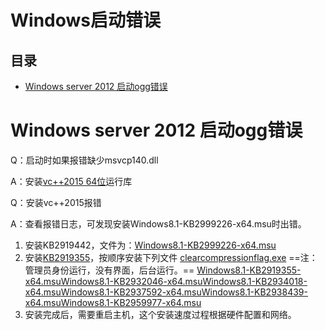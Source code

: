 # Windows启动错误

## 目录

-   [Windows server 2012 启动ogg错误](#Windows-server-2012-启动ogg错误)

# Windows server 2012 启动ogg错误

Q：启动时如果报错缺少msvcp140.dll

A：安装[vc++2015 64位](https://download.microsoft.com/download/2/E/6/2E61CFA4-993B-4DD4-91DA-3737CD5CD6E3/vcredist_x64.exe "vc++2015 64位")运行库

Q：安装vc++2015报错

A：查看报错日志，可发现安装Windows8.1-KB2999226-x64.msu时出错。

1.  安装KB2919442，文件为：[Windows8.1-KB2999226-x64.msu](https://download.microsoft.com/download/D/6/0/D60ED3E0-93A5-4505-8F6A-8D0A5DA16C8A/Windows8.1-KB2919442-x64.msu "Windows8.1-KB2999226-x64.msu")
2.  安装[KB2919355](https://www.microsoft.com/en-us/download/details.aspx?id=42334 "KB2919355")，按顺序安装下列文件
    [clearcompressionflag.exe](https://download.microsoft.com/download/2/5/6/256CCCFB-5341-4A8D-A277-8A81B21A1E35/clearcompressionflag.exe "clearcompressionflag.exe") ==注：管理员身份运行，没有界面，后台运行。==
    [Windows8.1-KB2919355-x64.msu](https://download.microsoft.com/download/2/5/6/256CCCFB-5341-4A8D-A277-8A81B21A1E35/Windows8.1-KB2919355-x64.msu "Windows8.1-KB2919355-x64.msu")[Windows8.1-KB2932046-x64.msu](https://download.microsoft.com/download/2/5/6/256CCCFB-5341-4A8D-A277-8A81B21A1E35/Windows8.1-KB2932046-x64.msu "Windows8.1-KB2932046-x64.msu")[Windows8.1-KB2934018-x64.msu](https://download.microsoft.com/download/2/5/6/256CCCFB-5341-4A8D-A277-8A81B21A1E35/Windows8.1-KB2934018-x64.msu "Windows8.1-KB2934018-x64.msu")[Windows8.1-KB2937592-x64.msu](https://download.microsoft.com/download/2/5/6/256CCCFB-5341-4A8D-A277-8A81B21A1E35/Windows8.1-KB2937592-x64.msu "Windows8.1-KB2937592-x64.msu")[Windows8.1-KB2938439-x64.msu](https://download.microsoft.com/download/2/5/6/256CCCFB-5341-4A8D-A277-8A81B21A1E35/Windows8.1-KB2938439-x64.msu "Windows8.1-KB2938439-x64.msu")[Windows8.1-KB2959977-x64.msu](https://download.microsoft.com/download/2/5/6/256CCCFB-5341-4A8D-A277-8A81B21A1E35/Windows8.1-KB2959977-x64.msu "Windows8.1-KB2959977-x64.msu")
3.  安装完成后，需要重启主机，这个安装速度过程根据硬件配置和网络。
